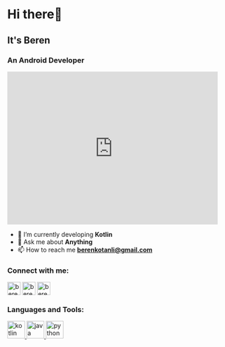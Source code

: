 <h1> Hi there👋 </h1> 
<h2> It's Beren</h2>
<h3> An Android Developer</h3>
  <iframe src="https://giphy.com/embed/bcKmIWkUMCjVm" width="480" height="349" frameBorder="0" class="giphy-embed" allowFullScreen></iframe><p><a href="https://giphy.com/gifs/animated-hello-waving-bcKmIWkUMCjVm"></a></p>
  
- 🌱 I’m currently developing **Kotlin**
- 💬 Ask me about **Anything**
- 📫 How to reach me **berenkotanli@gmail.com**

<h3 align="left">Connect with me:</h3>
<p align="left">
  <a href="https://www.linkedin.com/in/berenkotanli/" target="blank"
    ><img
      align="center"
      src="https://velanovascular.com/wp-content/uploads/2020/06/LinkedIn.png"
      alt="berenkotanli"
      height="30"
      width="30"
  /></a>
  <a href="https://www.instagram.com/berenkotanli/" target="blank"
    ><img
      align="center"
      src="https://upload.wikimedia.org/wikipedia/commons/thumb/e/e7/Instagram_logo_2016.svg/1200px-Instagram_logo_2016.svg.png"
      alt="berenkotanli"
      height="30"
      width="30"
  /></a>
  <a href="https://www.hackerrank.com/berenkotanli" target="blank"
    ><img
      align="center"
      src="https://cdn3.iconfinder.com/data/icons/logos-and-brands-adobe/512/160_Hackerrank-512.png"
      alt="berenkotanli"
      height="30"
      width="30"
  /></a>
</p>

<h3 align="left">Languages and Tools:</h3>
<p align="left">
  <a href="https://kotlinlang.org/" target="_blank">
    <img
      src="https://www.logo.wine/a/logo/Kotlin_(programming_language)/Kotlin_(programming_language)-Logo.wine.svg"
      alt="kotlin"
      width="40"
      height="40"
    /> </a
  >
  <a href="https://www.java.com/tr/" target="_blank">
    <img
      src="https://www.vectorlogo.zone/logos/java/java-icon.svg"
      alt="java"
      width="40"
      height="40"
    /> </a
  >
  <a href="https://www.python.org/"
    target="_blank"
  >
    <img
      src="https://www.vectorlogo.zone/logos/python/python-icon.svg"
      alt="python"
      width="40"
      height="40"
    />
  </a>

</p>
